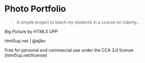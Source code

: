 # Photo Portfolio

> A simple project to teach my students in a course on Udemy...

Big Picture by HTML5 UPP

html5up.net | @ajlkn

Free for personal and commercial use under the CCA 3.0 license (html5up.net/license)
